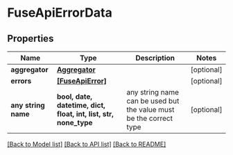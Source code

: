 # FuseApiErrorData


## Properties
Name | Type | Description | Notes
------------ | ------------- | ------------- | -------------
**aggregator** | [**Aggregator**](Aggregator.md) |  | [optional] 
**errors** | [**[FuseApiError]**](FuseApiError.md) |  | [optional] 
**any string name** | **bool, date, datetime, dict, float, int, list, str, none_type** | any string name can be used but the value must be the correct type | [optional]

[[Back to Model list]](../README.md#documentation-for-models) [[Back to API list]](../README.md#documentation-for-api-endpoints) [[Back to README]](../README.md)


